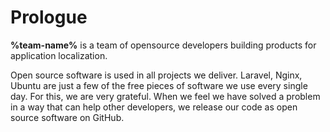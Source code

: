 # Prologue

**%team-name%** is a team of opensource developers building products for application localization.

Open source software is used in all projects we deliver.
Laravel, Nginx, Ubuntu are just a few of the free pieces of software we use every single day.
For this, we are very grateful. When we feel we have solved a problem in a way that can help other developers, we
release our code as open source software on GitHub.
